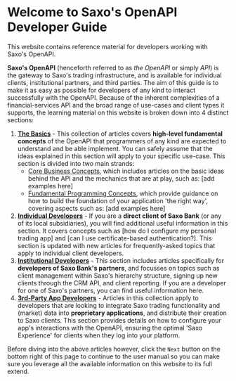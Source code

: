# Welcome to Saxo's OpenAPI Developer Guide

This website contains reference material for developers working with Saxo's OpenAPI.

**Saxo's OpenAPI** (henceforth referred to as _the OpenAPI_ or simply _API_) is the gateway to Saxo's trading infrastructure, and is available for individual clients, institutional partners, and third parties. The aim of this guide is to make it as easy as possible for developers of any kind to interact successfully with the OpenAPI. Because of the inherent complexities of a financial-services API and the broad range of use-cases and client types it supports, the learning material on this website is broken down into 4 distinct sections:

1. **[The Basics](basics/index.md)** - This collection of articles covers **high-level fundamental concepts** of the OpenAPI that programmers of any kind are expected to understand and be able implement. You can safely assume that the ideas explained in this section will apply to your specific use-case. This section is divided into two main strands:
    - [Core Business Concepts](basics/core-business-concepts/index.md), which includes articles on the basic ideas behind the API and the mechanics that are at play, such as: [add examples here]
    - [Fundamental Programming Concepts](basics/fundamental-programming-concepts/index.md), which provide guidance on how to build the foundation of your application 'the right way', covering aspects such as: [add examples here]
2. **[Individual Developers](individual/index.md)** - If you are a **direct client of Saxo Bank** (or any of its local subsidiaries), you will find additional useful information in this section. It covers concepts such as [how do I configure my personal trading app] and [can I use certificate-based authentication?]. This section is updated with new articles for frequently-asked topics that apply to individual client developers.
3. **[Institutional Developers](institutional/index.md)** - This section includes articles specifically for **developers of Saxo Bank's partners**, and focusses on topics such as client management within Saxo's hierarchy structure, signing up new clients through the CRM API, and client reporting. If you are a developer for one of Saxo's partners, you can find useful information here.
4. **[3rd-Party App Developers](third-party/index.md)** - Articles in this collection apply to developers that are looking to integrate Saxo trading functionality and (market) data into **proprietary applications**, and distribute their creation to Saxo clients. This section provides details on how to configure your app's interactions with the OpenAPI, ensuring the optimal 'Saxo Experience' for clients when they log into your platform.

Before diving into the above articles however, click the `Next` button on the bottom right of this page to continue to the user manual so you can make sure you leverage all the available information on this website to its full extend.